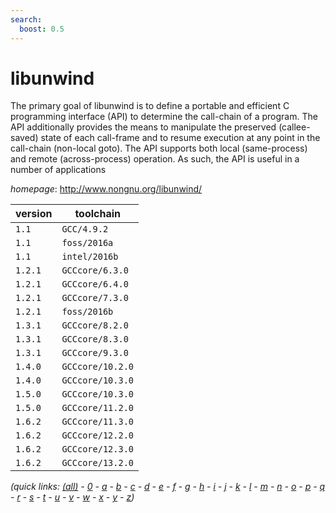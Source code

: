```yaml
---
search:
  boost: 0.5
---
```

# libunwind

The primary goal of libunwind is to define a portable and efficient C programming interface  (API) to determine the call-chain of a program. The API additionally provides the means to manipulate the  preserved (callee-saved) state of each call-frame and to resume execution at any point in the call-chain  (non-local goto). The API supports both local (same-process) and remote (across-process) operation.  As such, the API is useful in a number of applications

*homepage*: <http://www.nongnu.org/libunwind/>

version | toolchain
--------|----------
``1.1`` | ``GCC/4.9.2``
``1.1`` | ``foss/2016a``
``1.1`` | ``intel/2016b``
``1.2.1`` | ``GCCcore/6.3.0``
``1.2.1`` | ``GCCcore/6.4.0``
``1.2.1`` | ``GCCcore/7.3.0``
``1.2.1`` | ``foss/2016b``
``1.3.1`` | ``GCCcore/8.2.0``
``1.3.1`` | ``GCCcore/8.3.0``
``1.3.1`` | ``GCCcore/9.3.0``
``1.4.0`` | ``GCCcore/10.2.0``
``1.4.0`` | ``GCCcore/10.3.0``
``1.5.0`` | ``GCCcore/10.3.0``
``1.5.0`` | ``GCCcore/11.2.0``
``1.6.2`` | ``GCCcore/11.3.0``
``1.6.2`` | ``GCCcore/12.2.0``
``1.6.2`` | ``GCCcore/12.3.0``
``1.6.2`` | ``GCCcore/13.2.0``


*(quick links: [(all)](../index.md) - [0](../0/index.md) - [a](../a/index.md) - [b](../b/index.md) - [c](../c/index.md) - [d](../d/index.md) - [e](../e/index.md) - [f](../f/index.md) - [g](../g/index.md) - [h](../h/index.md) - [i](../i/index.md) - [j](../j/index.md) - [k](../k/index.md) - [l](../l/index.md) - [m](../m/index.md) - [n](../n/index.md) - [o](../o/index.md) - [p](../p/index.md) - [q](../q/index.md) - [r](../r/index.md) - [s](../s/index.md) - [t](../t/index.md) - [u](../u/index.md) - [v](../v/index.md) - [w](../w/index.md) - [x](../x/index.md) - [y](../y/index.md) - [z](../z/index.md))*


